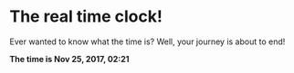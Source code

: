# The real time clock!

Ever wanted to know what the time is? Well, your journey is about to end!

**The time is Nov 25, 2017, 02:21**
